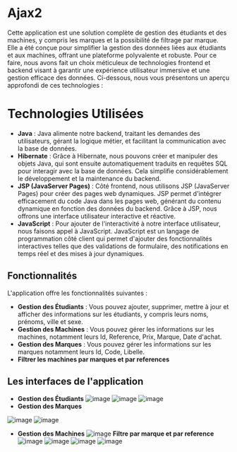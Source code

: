 # Ajax2
Cette application est une solution complète de gestion des étudiants et des machines, y compris les marques et la possibilité de filtrage par marque. Elle a été conçue pour simplifier la gestion des données liées aux étudiants et aux machines, offrant une plateforme polyvalente et robuste. Pour ce faire, nous avons fait un choix méticuleux de technologies frontend et backend visant à garantir une expérience utilisateur immersive et une gestion efficace des données. Ci-dessous, nous vous présentons un aperçu approfondi de ces technologies :

# Technologies Utilisées
- **Java** : Java alimente notre backend, traitant les demandes des utilisateurs, gérant la logique métier, et facilitant la communication avec la base de données. 
- **Hibernate** : Grâce à Hibernate, nous pouvons créer et manipuler des objets Java, qui sont ensuite automatiquement traduits en requêtes SQL pour interagir avec la base de données. Cela simplifie considérablement le développement et la maintenance du backend.
- **JSP (JavaServer Pages)** : Côté frontend, nous utilisons JSP (JavaServer Pages) pour créer des pages web dynamiques. JSP permet d'intégrer efficacement du code Java dans les pages web, générant du contenu dynamique en fonction des données du backend. Grâce à JSP, nous offrons une interface utilisateur interactive et réactive.
- **JavaScript** : Pour ajouter de l'interactivité à notre interface utilisateur, nous faisons appel à JavaScript. JavaScript est un langage de programmation côté client qui permet d'ajouter des fonctionnalités interactives telles que des validations de formulaire, des notifications en temps réel et des mises à jour dynamiques.
 ## Fonctionnalités

L'application  offre les fonctionnalités suivantes :

- **Gestion des Étudiants** : Vous pouvez ajouter, supprimer, mettre à jour et afficher des informations sur les étudiants, y compris leurs noms, prénoms, ville et sexe.
- **Gestion des Machines** : Vous pouvez gérer les informations sur les machines, notamment leurs Id,	Reference, Prix,	Marque,	Date d'achat.
- **Gestion des Marques** : Vous pouvez gérer les informations sur les marques notamment leurs Id,	Code, Libelle.
- **Filtrer les machines par marques et par references**

 ## Les interfaces de l'application 
- **Gestion des Étudiants**
![image](https://github.com/NassimaOuardine/Ajax2/assets/147509426/f69ca2f3-e26b-4523-8546-1e364d997751)
![image](https://github.com/NassimaOuardine/Ajax2/assets/147509426/932c0c87-8d59-441a-b53b-862da889d22a)
![image](https://github.com/NassimaOuardine/Ajax2/assets/147509426/f6ad6455-a7fa-41b7-80b3-a01ed85e9696)
- **Gestion des Marques**

 ![image](https://github.com/NassimaOuardine/Ajax2/assets/147509426/f71188bc-387f-4e39-b79b-c1b8a5b4cc37)
![image](https://github.com/NassimaOuardine/Ajax2/assets/147509426/6833eb53-1680-43e6-9bf0-64817c1441d6)
- **Gestion des Machines**
![image](https://github.com/NassimaOuardine/Ajax2/assets/147509426/e8511934-b628-43c4-92e0-6d34b2d34a23)
**Filtre par marque et par reference**
![image](https://github.com/NassimaOuardine/Ajax2/assets/147509426/e5889c52-99ab-4152-b4d4-5158e833277e)
![image](https://github.com/NassimaOuardine/Ajax2/assets/147509426/5990debb-c2ff-4e19-98d2-fc09209d6568)
![image](https://github.com/NassimaOuardine/Ajax2/assets/147509426/321e66e3-ff6d-48f4-9e59-9e229106ee9a)
![image](https://github.com/NassimaOuardine/Ajax2/assets/147509426/bdc10c24-f57d-44cd-9f1c-3e8a7d4cb9d6)







  
